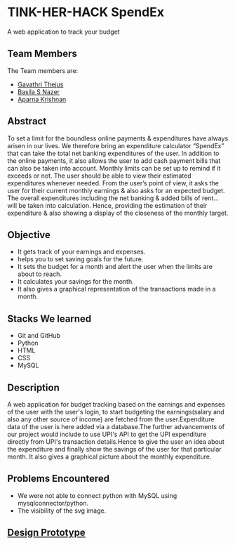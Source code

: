 # TINK-HER-HACK SpendEx
A web application to track your budget 


## Team Members
The Team members are:
* [Gayathri Thejus](https://github.com/GayathriThejus/)
* [Basila S Nazer](https://github.com/basilanazer/)
* [Aparna Krishnan](https://github.com/aparna240)

## Abstract

To set a limit for the boundless online payments & expenditures have always arisen in our lives. We therefore bring an expenditure
calculator “SpendEx” that can take the total net banking expenditures of the user.
In addition to the online payments, it also allows the user to add cash payment bills that can also be taken into account.
Monthly limits can be set up to remind if it exceeds or not. 
The user should be able to view their estimated expenditures whenever needed.
From the user’s point of view, it asks the user for their current monthly earnings & also asks for an expected budget. The overall expenditures including the
net banking & added bills of rent… will be taken into calculation. Hence, providing the estimation of their expenditure & also showing a display of the closeness of the monthly target.

## Objective
* It gets track of your earnings and expenses.
* helps you to set  saving goals for the future.
* It sets the budget for a month and alert the user when the limits are about to reach.
* It calculates your savings for the month.
* It also gives a graphical representation of the transactions made in a month.

## Stacks We learned
* Git and GitHub
* Python
* HTML
* CSS
* MySQL

## Description
A web application for budget tracking based on the earnings and expenses of the user with the user's login, to start budgeting the earnings(salary and also any other source of income) are fetched from the user.Expenditure data of the user is here added via a database.The further advancements of our project would include to use UPI's API to get the UPI expenditure directly from UPI's transaction details.Hence to give the user an idea about the expenditure and finally show the savings of the user for that particular month. It also gives a graphical picture about the monthly expenditure.  

## Problems Encountered
* We were not able to connect python with MySQL using mysqlconnector/python.
* The visibility of the svg image.

## [Design Prototype](https://www.figma.com/proto/AdUrx4KlGuHf8HNcg2Y3tw/Untitled?page-id=0%3A1&node-id=163%3A2&viewport=410%2C-1895%2C0.48&scaling=contain&starting-point-node-id=163%3A2)

